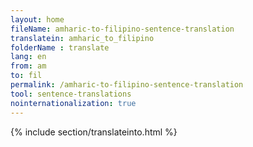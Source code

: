 ```yaml
---
layout: home
fileName: amharic-to-filipino-sentence-translation
translatein: amharic_to_filipino
folderName : translate
lang: en
from: am
to: fil
permalink: /amharic-to-filipino-sentence-translation
tool: sentence-translations
nointernationalization: true
---
```

{% include section/translateinto.html %}
